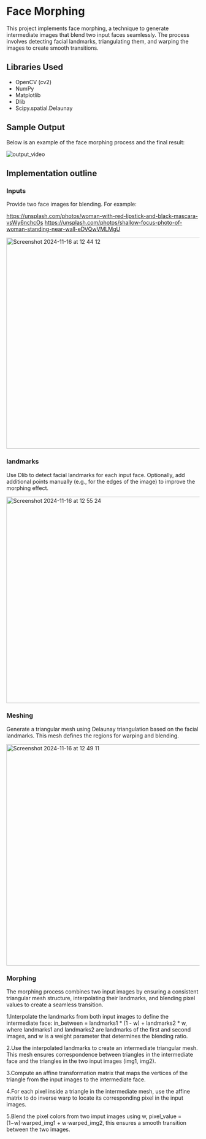 # Face Morphing
This project implements face morphing, a technique to generate intermediate images that blend two input faces seamlessly. 
The process involves detecting facial landmarks, triangulating them, and warping the images to create smooth transitions.

## Libraries Used
- OpenCV (cv2)
- NumPy
- Matplotlib
- Dlib
- Scipy.spatial.Delaunay

## Sample Output
Below is an example of the face morphing process and the final result:

![output_video](https://github.com/user-attachments/assets/cf2a9a96-1163-4ee9-8fd8-f011b28940e6)

## Implementation outline 
### Inputs 
Provide two face images for blending. For example:

https://unsplash.com/photos/woman-with-red-lipstick-and-black-mascara-vsWy6nchcOs
https://unsplash.com/photos/shallow-focus-photo-of-woman-standing-near-wall-eDVQwVMLMgU

<img width="550" alt="Screenshot 2024-11-16 at 12 44 12" src="https://github.com/user-attachments/assets/b1b5be15-18e2-4b8c-9f54-c0c91fdf8837">

### landmarks 
Use Dlib to detect facial landmarks for each input face. Optionally, add additional points manually (e.g., for the edges of the image) to improve the morphing effect.

<img width="538" alt="Screenshot 2024-11-16 at 12 55 24" src="https://github.com/user-attachments/assets/01f9263e-6014-4d06-8c8b-c01c6050cc2b">

### Meshing 
Generate a triangular mesh using Delaunay triangulation based on the facial landmarks. This mesh defines the regions for warping and blending.

<img width="577" alt="Screenshot 2024-11-16 at 12 49 11" src="https://github.com/user-attachments/assets/9cfab79c-db3d-40ba-b05f-7d8c42ee581d">

### Morphing
The morphing process combines two input images by ensuring a consistent triangular mesh structure, interpolating their landmarks, and blending pixel values to create a seamless transition.

1.Interpolate the landmarks from both input images to define the intermediate face: in_between = landmarks1 * (1 - w) + landmarks2 * w, 
where landmarks1 and landmarks2 are landmarks of the first and second images, and w is a weight parameter that determines the blending ratio.

2.Use the interpolated landmarks to create an intermediate triangular mesh. This mesh ensures correspondence between triangles in the intermediate face and the triangles in the two input images (img1, img2).

3.Compute an affine transformation matrix that maps the vertices of the triangle from the input images to the intermediate face.

4.For each pixel inside a triangle in the intermediate mesh, use the affine matrix to do inverse warp to locate its corresponding pixel in the input images. 

5.Blend the pixel colors from two imput images using w, pixel_value = (1−w)⋅warped_img1 + w⋅warped_img2, this ensures a smooth transition between the two images.
